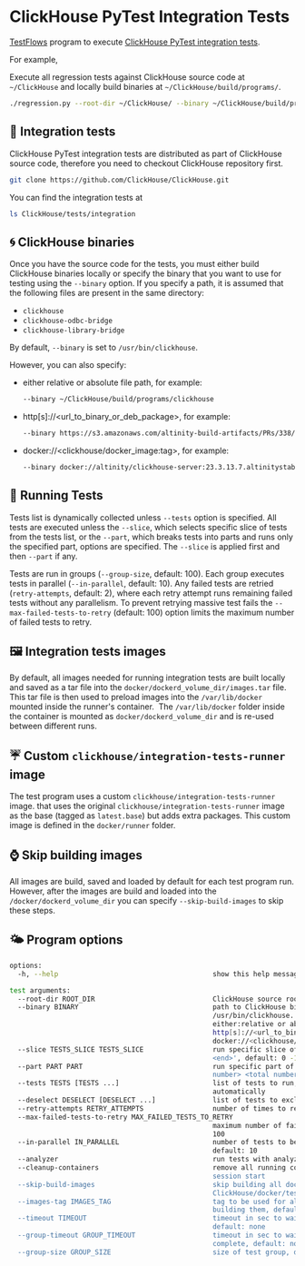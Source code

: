 # ClickHouse PyTest Integration Tests

[TestFlows](https://testflows.com) program to execute [ClickHouse PyTest integration tests](https://github.com/ClickHouse/ClickHouse/tree/master/tests/integration).

For example,

Execute all regression tests against ClickHouse source code at `~/ClickHouse` and locally build binaries at `~/ClickHouse/build/programs/`.
 
```bash
./regression.py --root-dir ~/ClickHouse/ --binary ~/ClickHouse/build/programs/clickhouse --log test.log
```

## 🍊 Integration tests

ClickHouse PyTest integration tests are distributed as part of ClickHouse source code, therefore you need to checkout ClickHouse repository first.

```bash
git clone https://github.com/ClickHouse/ClickHouse.git
```

You can find the integration tests at

```bash
ls ClickHouse/tests/integration
```

## 🌀 ClickHouse binaries

Once you have the source code for the tests, you must either build ClickHouse binaries locally or specify the binary that you want to use for testing
using the `--binary` option. If you specify a path, it is assumed that the following files are present in the same directory:

* `clickhouse`
* `clickhouse-odbc-bridge`
* `clickhouse-library-bridge`

By default, `--binary` is set to `/usr/bin/clickhouse`.

However, you can also specify:

* either relative or absolute file path, for example:
  ```bash
  --binary ~/ClickHouse/build/programs/clickhouse
  ```
* http[s]://<url_to_binary_or_deb_package>, for example:
  ```bash
  --binary https://s3.amazonaws.com/altinity-build-artifacts/PRs/338/6ab51af598079c670627dd84f70bb90c63446ee0/package_aarch64/clickhouse-common-static_23.8.8.21.altinitystable_arm64.deb
  ```
* docker://<clickhouse/docker_image:tag>, for example:
  ```bash
  --binary docker://altinity/clickhouse-server:23.3.13.7.altinitystable
  ```

## 🏃 Running Tests

Tests list is dynamically collected unless `--tests` option is specified. All tests are executed
unless the `--slice`, which selects specific slice of tests from the tests list, or the `--part`, which breaks tests into parts and runs only the specified part,
options are specified. The `--slice` is applied first and then `--part` if any.

Tests are run in groups (`--group-size`, default: 100). Each group executes tests in parallel (`--in-parallel`, default: 10).
Any failed tests are retried (`retry-attempts`, default: 2), where each retry attempt runs remaining failed tests without any parallelism.
To prevent retrying massive test fails the `--max-failed-tests-to-retry` (default: 100) option limits the maximum number of failed tests to retry.

## 🖼 Integration tests images

By default, all images needed for running integration tests are built locally and
saved as a tar file into the `docker/dockerd_volume_dir/images.tar` file.
This tar file is then used to preload images into the `/var/lib/docker` mounted inside the
runner's container.  The `/var/lib/docker` folder inside the container is mounted as `docker/dockerd_volume_dir` and is re-used between different runs.

## ☔ Custom `clickhouse/integration-tests-runner` image

The test program uses a custom `clickhouse/integration-tests-runner` image.
that uses the original `clickhouse/integration-tests-runner` image as the base (tagged as `latest.base`)
but adds extra packages. This custom image is defined in the `docker/runner` folder.

## ⌚ Skip building images

All images are build, saved and loaded by default for each test program run. However, after the images are build and
loaded into the `/docker/dockerd_volume_dir` you can specify `--skip-build-images` to skip these steps.

## 🌤 Program options

```bash
options:
  -h, --help                                      show this help message and exit

test arguments:
  --root-dir ROOT_DIR                             ClickHouse source root directory
  --binary BINARY                                 path to ClickHouse binary, default:
                                                  /usr/bin/clickhouse. The path can be
                                                  either:relative or absolute file path,
                                                  http[s]://<url_to_binary_or_deb_package>, or
                                                  docker://<clickhouse/docker_image:tag>
  --slice TESTS_SLICE TESTS_SLICE                 run specific slice of tests specified as '<start>
                                                  <end>', default: 0 -1
  --part PART PART                                run specific part of tests specified as '<part
                                                  number> <total number of parts>', default: 0 1
  --tests TESTS [TESTS ...]                       list of tests to run, default: collect all tests
                                                  automatically
  --deselect DESELECT [DESELECT ...]              list of tests to exclude from the tests list
  --retry-attempts RETRY_ATTEMPTS                 number of times to retry failed tests, default: 2
  --max-failed-tests-to-retry MAX_FAILED_TESTS_TO_RETRY
                                                  maximum number of failed tests to retry, default:
                                                  100
  --in-parallel IN_PARALLEL                       number of tests to be executed in parallel,
                                                  default: 10
  --analyzer                                      run tests with analyzer enabled
  --cleanup-containers                            remove all running containers on runner's test
                                                  session start
  --skip-build-images                             skip building all docker images inside the
                                                  ClickHouse/docker/test/integration folder
  --images-tag IMAGES_TAG                         tag to be used for all docker images or when
                                                  building them, default: latest
  --timeout TIMEOUT                               timeout in sec to wait for tests to complete,
                                                  default: none
  --group-timeout GROUP_TIMEOUT                   timeout in sec to wait for a group of tests to
                                                  complete, default: none
  --group-size GROUP_SIZE                         size of test group, default: 100
```
